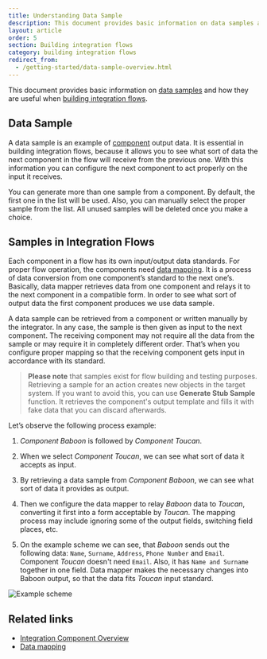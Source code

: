 ```yaml
---
title: Understanding Data Sample
description: This document provides basic information on data samples and how they are useful when building integration flows.
layout: article
order: 5
section: Building integration flows
category: building integration flows
redirect_from:
  - /getting-started/data-sample-overview.html
---
```


This document provides basic information on [data samples](#data-sample) and how they are useful when [building integration flows](#samples-in-integration-flows).

## Data Sample

A data sample is an example of [component](/getting-started/integration-component) output data.
It is essential in building integration flows, because it allows you to see what
sort of data the next component in the flow will receive from the previous one.
With this information you can configure the next component to act properly on
the input it receives.

You can generate more than one sample from a component. By default, the first one in the list will be used. Also, you can manually select the proper sample from the list. All unused samples will be deleted once you make a choice.

## Samples in Integration Flows

Each component in a flow has its own input/output data standards. For proper
flow operation, the components need [data mapping](/guides/mapping-data). It is a process of
data conversion from one component’s standard to the next one’s. Basically, data
mapper retrieves data from one component and relays it to the next component in
a compatible form. In order to see what sort of output data the first component
produces we use data sample.

A data sample can be retrieved from a component or written manually by the
integrator. In any case, the sample is then given as input to the next
component. The receiving component may not require all the data from the sample
or may require it in completely different order. That’s when you configure
proper mapping so that the receiving component gets input in accordance with its
standard.

>**Please note** that samples exist for flow building and testing purposes. Retrieving a sample for an action creates new objects in the target system. If you want to avoid this, you can use **Generate Stub Sample** function. It retrieves the component's output template and fills it with fake data that you can discard afterwards.

Let’s observe the following process example:

1.  *Component Baboon* is followed by *Component Toucan*.

2.  When we select *Component Toucan*, we can see what sort of data it accepts as
    input.

3.  By retrieving a data sample from *Component Baboon*, we can see what sort of
    data it provides as output.

4.  Then we configure the data mapper to relay *Baboon* data to *Toucan*, converting
    it first into a form acceptable by *Toucan*. The mapping process may include
    ignoring some of the output fields, switching field places, etc.

5.  On the example scheme we can see, that *Baboon* sends out the following data:
    `Name`, `Surname`, `Address`, `Phone Number` and `Email`. Component *Toucan* doesn't
    need `Email`. Also, it has `Name and Surname` together in one field. Data mapper
    makes the necessary changes into Baboon output, so that the data fits *Toucan*
    input standard.

![Example scheme](/assets/img/getting-started/what-is-a-sample/screenshot1.png)

## Related links

- [Integration Component Overview](/getting-started/integration-component)
- [Data mapping](/guides/mapping-data)
